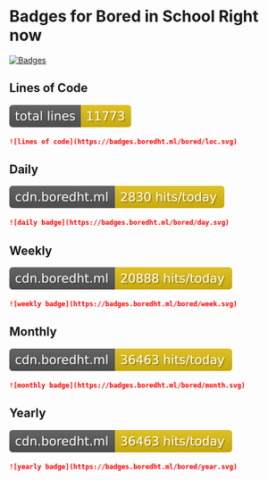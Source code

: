 # Badges for Bored in School Right now

[![Badges](https://github.com/Bored-Entertainment/badges/actions/workflows/badges.yml/badge.svg)](https://github.com/Bored-Entertainment/badges/actions/workflows/badges.yml)

## Lines of Code
![loc](loc.svg)

```markdown
![lines of code](https://badges.boredht.ml/bored/loc.svg)
```

## Daily 
![daily badge](day.svg)

```markdown
![daily badge](https://badges.boredht.ml/bored/day.svg)
```

## Weekly 
![weekly badge](week.svg)

```markdown
![weekly badge](https://badges.boredht.ml/bored/week.svg)
```

## Monthly 
![monthly badge](month.svg)

```markdown
![monthly badge](https://badges.boredht.ml/bored/month.svg)
```

## Yearly
![yearly badge](year.svg)

```markdown
![yearly badge](https://badges.boredht.ml/bored/year.svg)
```
